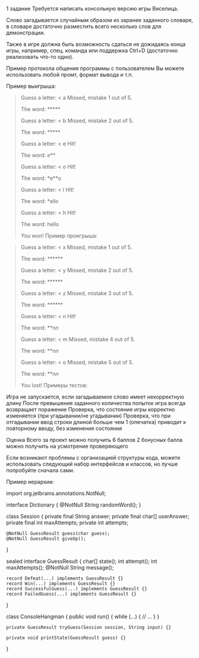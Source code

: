 1 задание
Требуется написать консольную версию игры Виселица.

Слово загадывается случайным образом из заранее заданного словаря, в словаре достаточно разместить всего несколько слов для демонстрации.

Также в игре должна быть возможность сдаться не дожидаясь конца игры, например, спец. команда или поддержка Ctrl+D (достаточно реализовать что-то одно).


Пример протокола общения программы с пользователем
Вы можете использовать любой промт, формат вывода и т.п.

Пример выигрыша:

> Guess a letter:
< a
> Missed, mistake 1 out of 5.
>
> The word: *****
>
> Guess a letter:
< b
> Missed, mistake 2 out of 5.
>
> The word: *****
>
> Guess a letter:
< e
> Hit!
>
> The word: *e***
>
> Guess a letter:
< o
> Hit!
>
> The word: *e**o
>
> Guess a letter:
< l
> Hit!
>
> The word: *ello
>
> Guess a letter:
< h
> Hit!
>
> The word: hello
>
> You won!
Пример проигрыша:

> Guess a letter:
< x
> Missed, mistake 1 out of 5.
>
> The word: ******
>
> Guess a letter:
< y
> Missed, mistake 2 out of 5.
>
> The word: ******
>
> Guess a letter:
< z
> Missed, mistake 3 out of 5.
>
> The word: ******
>
> Guess a letter:
< n
> Hit!
>
> The word: **n*n*
>
> Guess a letter:
< m
> Missed, mistake 4 out of 5.
>
> The word: **n*n*
>
> Guess a letter:
< o
> Missed, mistake 5 out of 5.
>
> The word: **n*n*
>
> You lost!
Примеры тестов:

Игра не запускается, если загадываемое слово имеет некорректную длину
После превышения заданного количества попыток игра всегда возвращает поражение
Проверка, что состояние игры корректно изменяется (при угадывании/не угадывании)
Проверка, что при отгадывании ввод строки длиной больше чем 1 (опечатка) приводит к повторному вводу, без изменения состояния

Оценка
Всего за проект можно получить 6 баллов
2 бонусных балла можно получить на усмотрение проверяющего


Если возникают проблемы с организацией структуры кода, можете использовать следующий набор интерфейсов и классов, но лучше попробуйте сначала сами.

Пример иерархии:

import org.jetbrains.annotations.NotNull;

interface Dictionary {
    @NotNull String randomWord();
}

class Session {
    private final String answer;
    private final char[] userAnswer;
    private final int maxAttempts;
    private int attempts;

    @NotNull GuessResult guess(char guess);
    @NotNull GuessResult giveUp();
}

sealed interface GuessResult {
    char[] state();
    int attempt();
    int maxAttempts();
    @NotNull String message();

    record Defeat(...) implements GuessResult {}
    record Win(...) implements GuessResult {}
    record SuccessfulGuess(...) implements GuessResult {}
    record FailedGuess(...) implements GuessResult {}
}


class ConsoleHangman {
    public void run() {
		while (...) {
			// ...
		}
    }

    private GuessResult tryGuess(Session session, String input) {}

    private void printState(GuessResult guess) {}
}
